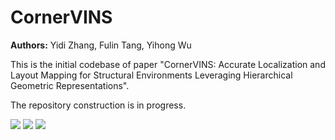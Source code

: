 # CornerVINS

**Authors:** Yidi Zhang, Fulin Tang, Yihong Wu

This is the initial codebase of paper "CornerVINS: Accurate Localization and Layout Mapping for Structural Environments Leveraging Hierarchical Geometric Representations".

The repository construction is in progress.


[![](https://res.cloudinary.com/marcomontalbano/image/upload/v1737707381/video_to_markdown/images/youtube--q5JLuBHbFxs-c05b58ac6eb4c4700831b2b3070cd403.jpg)](https://youtu.be/q5JLuBHbFxs "") [![](https://res.cloudinary.com/marcomontalbano/image/upload/v1737707435/video_to_markdown/images/youtube--nfBJ4QxDRt8-c05b58ac6eb4c4700831b2b3070cd403.jpg)](https://youtu.be/nfBJ4QxDRt8 "") [![](https://res.cloudinary.com/marcomontalbano/image/upload/v1737707466/video_to_markdown/images/youtube--NG9TGNDeIps-c05b58ac6eb4c4700831b2b3070cd403.jpg)](https://youtu.be/NG9TGNDeIps "")
